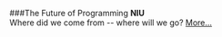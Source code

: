 ###The Future of Programming
**NIU**<br>
Where did we come from -- where will we go?
[More...](https://www.meetup.com/IllinoisJUGChicago/)
